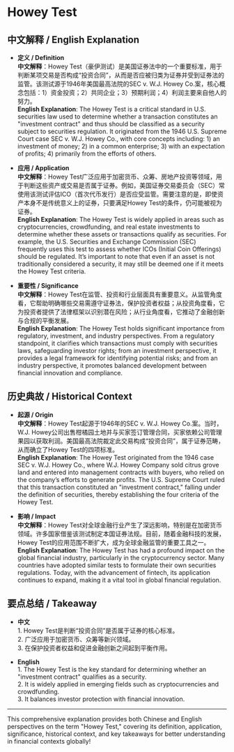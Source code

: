 # Howey Test

## 中文解释 / English Explanation

* **定义 / Definition**  
  **中文解释**：Howey Test（豪伊测试）是美国证券法中的一个重要标准，用于判断某项交易是否构成“投资合同”，从而是否应被归类为证券并受到证券法的监管。该测试源于1946年美国最高法院的SEC v. W.J. Howey Co.案，核心概念包括：1）资金投资；2）共同企业；3）预期利润；4）利润主要来自他人的努力。  
  **English Explanation**: The Howey Test is a critical standard in U.S. securities law used to determine whether a transaction constitutes an "investment contract" and thus should be classified as a security subject to securities regulation. It originated from the 1946 U.S. Supreme Court case SEC v. W.J. Howey Co., with core concepts including: 1) an investment of money; 2) in a common enterprise; 3) with an expectation of profits; 4) primarily from the efforts of others.

* **应用 / Application**  
  **中文解释**：Howey Test广泛应用于加密货币、众筹、房地产投资等领域，用于判断这些资产或交易是否属于证券。例如，美国证券交易委员会（SEC）常使用该测试评估ICO（首次代币发行）是否应受监管。需要注意的是，即使资产本身不是传统意义上的证券，只要满足Howey Test的条件，仍可能被视为证券。  
  **English Explanation**: The Howey Test is widely applied in areas such as cryptocurrencies, crowdfunding, and real estate investments to determine whether these assets or transactions qualify as securities. For example, the U.S. Securities and Exchange Commission (SEC) frequently uses this test to assess whether ICOs (Initial Coin Offerings) should be regulated. It’s important to note that even if an asset is not traditionally considered a security, it may still be deemed one if it meets the Howey Test criteria.

* **重要性 / Significance**  
  **中文解释**：Howey Test在监管、投资和行业层面具有重要意义。从监管角度看，它帮助明确哪些交易需遵守证券法，保护投资者权益；从投资角度看，它为投资者提供了法律框架以识别潜在风险；从行业角度看，它推动了金融创新与合规的平衡发展。  
  **English Explanation**: The Howey Test holds significant importance from regulatory, investment, and industry perspectives. From a regulatory standpoint, it clarifies which transactions must comply with securities laws, safeguarding investor rights; from an investment perspective, it provides a legal framework for identifying potential risks; and from an industry perspective, it promotes balanced development between financial innovation and compliance.

## 历史典故 / Historical Context

* **起源 / Origin**  
  **中文解释**：Howey Test起源于1946年的SEC v. W.J. Howey Co.案。当时，W.J. Howey公司出售柑橘园土地并与买家签订管理合同，买家依赖公司管理果园以获取利润。美国最高法院裁定此交易构成“投资合同”，属于证券范畴，从而确立了Howey Test的四项标准。  
  **English Explanation**: The Howey Test originated from the 1946 case SEC v. W.J. Howey Co., where W.J. Howey Company sold citrus grove land and entered into management contracts with buyers, who relied on the company’s efforts to generate profits. The U.S. Supreme Court ruled that this transaction constituted an "investment contract," falling under the definition of securities, thereby establishing the four criteria of the Howey Test.

* **影响 / Impact**  
  **中文解释**：Howey Test对全球金融行业产生了深远影响，特别是在加密货币领域。许多国家借鉴该测试制定本国证券法规。目前，随着金融科技的发展，Howey Test的应用范围不断扩大，成为全球金融监管的重要工具之一。  
  **English Explanation**: The Howey Test has had a profound impact on the global financial industry, particularly in the cryptocurrency sector. Many countries have adopted similar tests to formulate their own securities regulations. Today, with the advancement of fintech, its application continues to expand, making it a vital tool in global financial regulation.

## 要点总结 / Takeaway

* **中文**  
  1\. Howey Test是判断“投资合同”是否属于证券的核心标准。  
  2\. 广泛应用于加密货币、众筹等新兴领域。  
  3\. 在保护投资者权益和促进金融创新之间起到平衡作用。

* **English**  
  1\. The Howey Test is the key standard for determining whether an "investment contract" qualifies as a security.  
  2\. It is widely applied in emerging fields such as cryptocurrencies and crowdfunding.  
  3\. It balances investor protection with financial innovation.

---

This comprehensive explanation provides both Chinese and English perspectives on the term "Howey Test," covering its definition, application, significance, historical context, and key takeaways for better understanding in financial contexts globally!